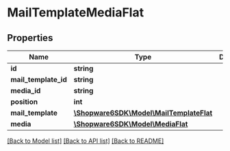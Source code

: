 # MailTemplateMediaFlat

## Properties
Name | Type | Description | Notes
------------ | ------------- | ------------- | -------------
**id** | **string** |  | [optional] 
**mail_template_id** | **string** |  | 
**media_id** | **string** |  | 
**position** | **int** |  | [optional] 
**mail_template** | [**\Shopware6SDK\Model\MailTemplateFlat**](MailTemplateFlat.md) |  | [optional] 
**media** | [**\Shopware6SDK\Model\MediaFlat**](MediaFlat.md) |  | [optional] 

[[Back to Model list]](../../README.md#documentation-for-models) [[Back to API list]](../../README.md#documentation-for-api-endpoints) [[Back to README]](../../README.md)

